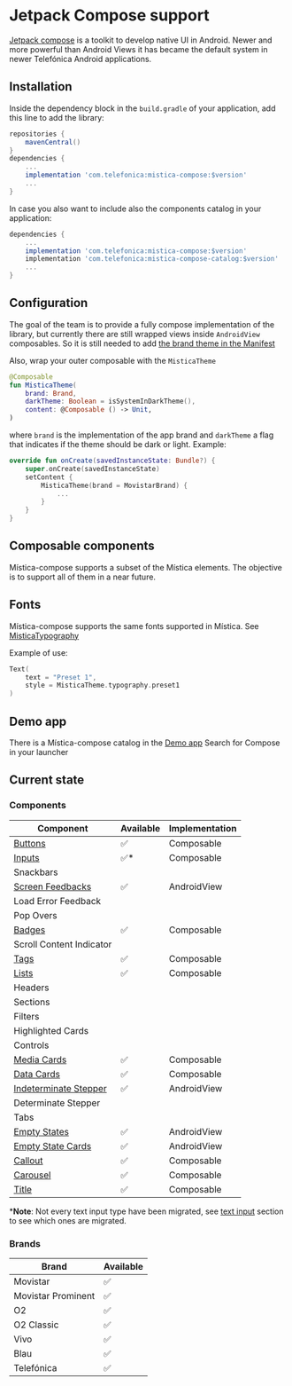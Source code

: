 # Jetpack Compose support

[Jetpack compose](https://developer.android.com/jetpack/compose) is a toolkit to develop native UI in Android. Newer and more powerful than Android Views it has
became the default system in newer Telefónica Android applications.

## Installation

Inside the dependency block in the `build.gradle` of your application, add this line to add the library:

```groovy
repositories {
    mavenCentral()
}
dependencies {
    ...
    implementation 'com.telefonica:mistica-compose:$version'
    ...
}
```

In case you also want to include also the components catalog in your application:

```groovy
dependencies {
    ...
    implementation 'com.telefonica:mistica-compose:$version'
    implementation 'com.telefonica:mistica-compose-catalog:$version'
    ...
}
```

## Configuration

The goal of the team is to provide a fully compose implementation of the library, but currently there are still wrapped views inside `AndroidView` composables.
So it is still needed to add [the brand theme in the Manifest](../README.md#configuration)

Also, wrap your outer composable with the `MisticaTheme`

```kotlin
@Composable
fun MisticaTheme(
    brand: Brand,
    darkTheme: Boolean = isSystemInDarkTheme(),
    content: @Composable () -> Unit,
)
```

where `brand` is the implementation of the app brand and `darkTheme` a flag that indicates if the theme should be dark or light. Example:

```kotlin
override fun onCreate(savedInstanceState: Bundle?) {
    super.onCreate(savedInstanceState)
    setContent {
        MisticaTheme(brand = MovistarBrand) {
            ...
        }
    }
}
```

## Composable components

Mística-compose supports a subset of the Mística elements. The objective is to support all of them in a near future.

## Fonts

Mística-compose supports the same fonts supported in Mística.
See [MisticaTypography](https://github.com/Telefonica/mistica-android/library/src/main/java/com/telefonica/mistica/compose/theme/text/MisticaTypography.kt)

Example of use:

```kotlin
Text(
    text = "Preset 1",
    style = MisticaTheme.typography.preset1
)
```

## Demo app

There is a Mística-compose catalog in the [Demo app](https://github.com/Telefonica/mistica-android/blob/main/README.md#demo-app) Search for Compose in your
launcher

## Current state

### Components

| Component                                        | Available | Implementation |
|--------------------------------------------------|-----------|----------------|
| [Buttons](./button/README.md)                    | ✅         | Composable    |
| [Inputs](./input/README.md)                      | ✅*        | Composable     |
| Snackbars                                        |           |                |    				
| [Screen Feedbacks](./feedback/README.md)         | ✅         | AndroidView    |
| Load Error Feedback                              |           |                |    							
| Pop Overs                                        |           |                |    				
| [Badges](./badge/README.md)                      | ✅         | Composable     |
| Scroll Content Indicator                         |           |                |    								
| [Tags](./tag/README.md)                          | ✅         | Composable     |
| [Lists](./list/README.md)                        | ✅️        | Composable     |
| Headers                                          |           |                |    				
| Sections                                         |           |                |    				
| Filters                                          |           |                |    				
| Highlighted Cards                                |           |                |    						
| Controls                                         |           |                |    				
| [Media Cards](./card/mediacard/README.md)        | ✅️        | Composable     |
| [Data Cards](./card/datacard/README.md)          | ✅️        | Composable     |
| [Indeterminate Stepper](./stepper/README.md)     | ✅️        | AndroidView    |
| Determinate Stepper                              |           |                |
| Tabs                                             |           |                |
| [Empty States](./emptystate/screen/README.md)    | ✅         | AndroidView    |
| [Empty State Cards](./emptystate/card/README.md) | ✅         | AndroidView    |
| [Callout](./callout/README.md)                   | ✅         | Composable     |
| [Carousel](./carousel/README.md)                 | ✅️        | Composable     |
| [Title](./title/README.md)                       | ✅         | Composable     |

***Note**: Not every text input type have been migrated,
see [text input](https://github.com/Telefonica/mistica-android/tree/main/library/src/main/java/com/telefonica/mistica/compose/input/README.md) section to see
which ones are migrated.

### Brands

| Brand              | Available |
|--------------------|-----------|
| Movistar           | ✅         |
| Movistar Prominent | ✅         |
| O2                 | ✅         |
| O2 Classic         | ✅         |
| Vivo               | ✅         |
| Blau               | ✅         |
| Telefónica         | ✅         |

